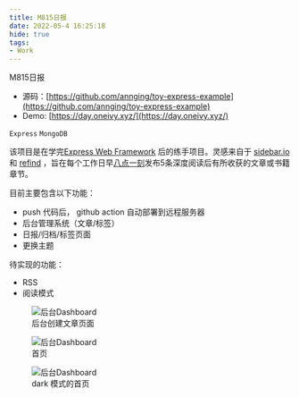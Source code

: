 ```yaml
---
title: M815日报
date: 2022-05-4 16:25:18
hide: true
tags:
- Work
---
```

M815日报
- 源码：[https://github.com/annging/toy-express-example](https://github.com/annging/toy-express-example)
- Demo: [https://day.oneivy.xyz/](https://day.oneivy.xyz/)

`Express`  `MongoDB`

该项目是在学完[Express Web Framework](https://developer.mozilla.org/zh-CN/docs/Learn/Server-side/Express_Nodejs) 后的练手项目。灵感来自于  [sidebar.io](https://sidebar.io/) 和 [refind](https://refind.com/) ，旨在每个工作日早<ins>八点一刻</ins>发布5条深度阅读后有所收获的文章或书籍章节。

目前主要包含以下功能：

- push 代码后， github action 自动部署到远程服务器
- 后台管理系统（文章/标签）
- 日报/归档/标签页面
- 更换主题

待实现的功能：

- RSS
- 阅读模式

<figure>
    <img src="https://pic3.zhimg.com/80/v2-fd6c9c9fe764165b69c00526447ed9dd_1440w.png?source=d16d100b"
         alt="后台Dashboard">
    <figcaption>后台创建文章页面</figcaption>
</figure>
<figure>
    <img src="https://pic1.zhimg.com/80/v2-54072865942be328c47133e6208173d5_1440w.png"
         alt="后台Dashboard">
    <figcaption>首页</figcaption>
</figure>
<figure>
    <img src="https://pic1.zhimg.com/80/v2-fb03650b0297fd457cc1f73b002af095_1440w.png"
         alt="后台Dashboard">
    <figcaption>dark 模式的首页</figcaption>
</figure>
